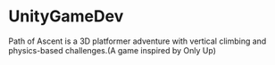 # UnityGameDev
Path of Ascent is a 3D platformer adventure with vertical climbing and physics-based challenges.(A game inspired by Only Up)